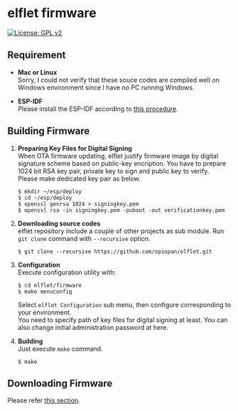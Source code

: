 # elflet firmware
[![License: GPL v2](https://img.shields.io/badge/License-GPL%20v2-blue.svg)](https://www.gnu.org/licenses/old-licenses/gpl-2.0.en.html)

## Requirement

- **Mac or Linux**<br>
Sorry, I could not verify that these souce codes are compiled well on Windows environment since I have no PC running Windows.

- **ESP-IDF**<br>
Please install the ESP-IDF according to 
[this procedure](https://docs.espressif.com/projects/esp-idf/en/latest/get-started/index.html).

## Building Firmware
1. **Preparing Key Files for Digital Signing**<br>
    When OTA firmware updating, elflet justify firmware image by digital signature scheme based on public-key encription.
    You have to prepare 1024 bit RSA key pair, private key to sign and public key to verify.<br>
    Please make dedicated key pair as below.

    ```shell
    $ mkdir ~/esp/deploy
    $ cd ~/esp/deploy
    $ openssl genrsa 1024 > signingkey.pem
    $ openssl rsa -in signingkey.pem -pubout -out verificationkey.pem
    ```

2. **Downloading source codes**<br>
    elflet repository include a couple of other projects as sub module.
    Run `git clone` command with `--recursive` option.
    ```shell
    $ git clone --recursive https://github.com/opiopan/elflet.git
    ```
3. **Configuration**<br>
    Execute configuration utility with:
    ```shell
    $ cd elflet/firmware
    $ make menuconfig
    ```
    Select `elflet Configuration` sub menu, then configure corresponding to your environment.<br>
    You need to specify path of key files for digital signing at least. You can also change initial administration password at here.

4. **Building**<br>
    Just execute `make` command.
    ```shell
    $ make
    ```

## Downloading Firmware
Please refer [this section](https://github.com/opiopan/elflet#inital-firmware-downloading).
